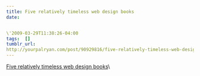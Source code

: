 ```yaml
---
title: Five relatively timeless web design books
date:


\'2009-03-29T11:38:26-04:00  
tags:  [] 
tumblr_url:
http://yourpalryan.com/post/90929816/five-relatively-timeless-web-design-books
---
```

[Five relatively timeless web design
books](http://ryanparsley.com/blog/2009/03/29/five-relatively-timeless-web-design-books/)\
